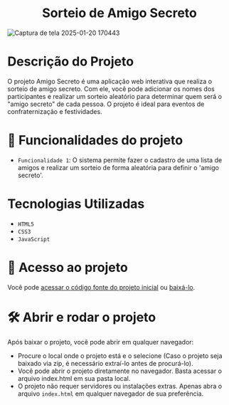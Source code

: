 <h1 align="center"> Sorteio de Amigo Secreto </h1>

![Captura de tela 2025-01-20 170443](https://github.com/user-attachments/assets/6a3273e3-d75d-4eb2-a6dc-f5b0d48d21f5)

# Descrição do Projeto

O projeto Amigo Secreto é uma aplicação web interativa que realiza o sorteio de amigo secreto. Com ele, você pode adicionar os nomes dos participantes e realizar um sorteio aleatório para determinar quem será o "amigo secreto" de cada pessoa. O projeto é ideal para eventos de confraternização e festividades.

# :hammer: Funcionalidades do projeto

- `Funcionalidade 1`: O sistema permite fazer o cadastro de uma lista de amigos e realizar um sorteio de forma aleatória para definir o 'amigo secreto'.

# Tecnologias Utilizadas

* `HTML5`
* `CSS3`
* `JavaScript`
  
# 📁 Acesso ao projeto

Você pode [acessar o código fonte do projeto inicial](https://github.com/MatheusHMDias/sorteio-amigo-secreto/tree/main/challenge-amigo-secreto_pt-main) ou [baixá-lo](https://github.com/MatheusHMDias/sorteio-amigo-secreto/archive/refs/heads/main.zip).

# 🛠️ Abrir e rodar o projeto

Após baixar o projeto, você pode abrir em qualquer navegador:

* Procure o local onde o projeto está e o selecione (Caso o projeto seja baixado via zip, é necessário extraí-lo antes de procurá-lo).
* Você pode abrir o projeto diretamente no navegador. Basta acessar o arquivo index.html em sua pasta local.
* O projeto não requer servidores ou instalações extras. Apenas abra o arquivo `index.html` em qualquer navegador de sua preferência.


